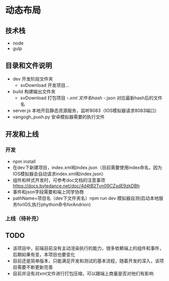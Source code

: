 # 动态布局
## 技术栈
- node
- gulp
## 目录和文件说明
- dev 开发阶段文件夹
  - svDownload 开发项目...
- build 构建输出文件夹
  - svDownload 打包项目
    -*.xml 文件名hash
    -*.json 对应最新hash后的文件名
- server.js 本地开启静态资源服务，监听8083（IOS模拟器请求8083端口）
- vangogh_push.py 安卓模拟器需要的执行文件
## 开发和上线
### 开发
- npm install 
- 在dev下新建项目，index.xml和index.json（目前需要使用index命名，因为IOS模拟器会自动请求index.xml和index.json）
- 组件和样式开发时，可参考doc文档的注意事项 https://docs.bytedance.net/doc/4d4tB2Tvn09CZsdE9zkDBh
- 事件和json字段需要和端上同学协商
- pathName=项目名（dev下文件夹名）npm run dev 模拟器自测(启动本地服务forIOS,执行phython命令forAndrion)
### 上线（待补充）


## TODO
- 该项目中，前端目前没有主动渲染执行的能力，很多依赖端上的组件和事件，后期如果有变，本项目也要变化
- 目前还是简单版本，只能满足开发和测试的基本流程，随着开发的深入，该项目需要不断更新完善
- 目前并没有对xml文件进行打包压缩，可以跟端上商量是否对他们有影响

